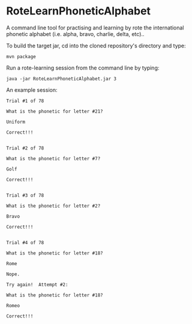 # RoteLearnPhoneticAlphabet
A command line tool for practising and learning by rote the international phonetic alphabet (i.e. alpha, bravo, charlie, delta, etc)..

To build the target jar, cd into the cloned repository's directory and type:

    mvn package

Run a rote-learning session from the command line by typing:

    java -jar RoteLearnPhoneticAlphabet.jar 3

An example session:

	Trial #1 of 78

	What is the phonetic for letter #21?

	Uniform

	Correct!!!


	Trial #2 of 78
	
	What is the phonetic for letter #7?
	
	Golf
	
	Correct!!!


	Trial #3 of 78
	
	What is the phonetic for letter #2?
	
	Bravo
	
	Correct!!!


	Trial #4 of 78
	
	What is the phonetic for letter #18?
	
	Rome

	Nope.

	Try again!  Attempt #2:
	
	What is the phonetic for letter #18?

	Romeo

	Correct!!!
